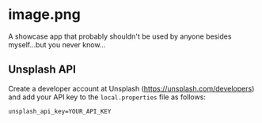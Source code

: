 # image.png
A showcase app that probably shouldn't be used by anyone besides myself...but you never
know...

## Unsplash API
Create a developer account at Unsplash (https://unsplash.com/developers) and add
your API key to the `local.properties` file as follows:
```
unsplash_api_key=YOUR_API_KEY
```
